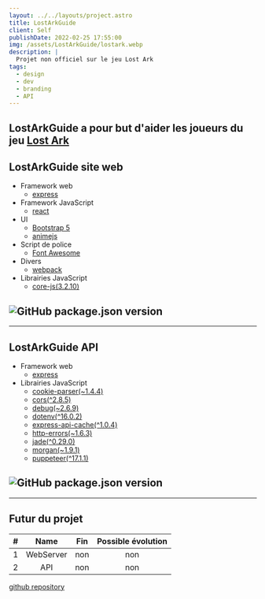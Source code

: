 ```yaml
---
layout: ../../layouts/project.astro
title: LostArkGuide
client: Self
publishDate: 2022-02-25 17:55:00
img: /assets/LostArkGuide/lostark.webp
description: |
  Projet non officiel sur le jeu Lost Ark
tags:
  - design
  - dev
  - branding
  - API
---
```


## LostArkGuide a pour but d'aider les joueurs du jeu [Lost Ark](https://www.playlostark.com/fr-fr/)

## LostArkGuide site web

- Framework web
  - [express](https://expressjs.com/fr/)
- Framework JavaScript
  - [react](https://fr.reactjs.org/)
- UI
  - [Bootstrap 5](https://getbootstrap.com/docs/5.1/getting-started/introduction/)
  - [animejs](https://animejs.com/)
- Script de police
  - [Font Awesome](https://fontawesome.com/)
- Divers
  - [webpack](https://webpack.js.org/)
- Librairies JavaScript
  - [core-js(3.2.10)](https://www.npmjs.com/package/core-js)

## ![GitHub package.json version](https://img.shields.io/github/package-json/v/SandBox-AD/LostArkGuide-Client?color=r&style=for-the-badge)

---

## LostArkGuide API

- Framework web
  - [express](https://expressjs.com/fr/)
- Librairies JavaScript
  - [cookie-parser(~1.4.4)](https://www.npmjs.com/package/cookie-parser/v/1.4.4)
  - [cors(^2.8.5)](https://www.npmjs.com/package/cors)
  - [debug(~2.6.9)](https://www.npmjs.com/package/debug/v/2.6.9)
  - [dotenv(^16.0.2)](https://www.npmjs.com/package/dotenv)
  - [express-api-cache(^1.0.4)](https://www.npmjs.com/package/express-api-cache)
  - [http-errors(~1.6.3)](https://www.npmjs.com/package/http-errors/v/1.6.3)
  - [jade(^0.29.0)](https://www.npmjs.com/package/pug)
  - [morgan(~1.9.1)](https://www.npmjs.com/package/morgan/v/1.9.1)
  - [puppeteer(^17.1.1)](https://www.npmjs.com/package/puppeteer)

## ![GitHub package.json version](https://img.shields.io/github/package-json/v/SandBox-AD/LostArkGuide-API?color=r&style=for-the-badge)

---

## Futur du projet

|  #  |   Name    | Fin | Possible évolution |
| :-: | :-------: | :-: | :----------------: |
|  1  | WebServer | non |        non         |
|  2  |    API    | non |        non         |

[github repository](https://github.com/SandBox-AD/LostArkGuide)
